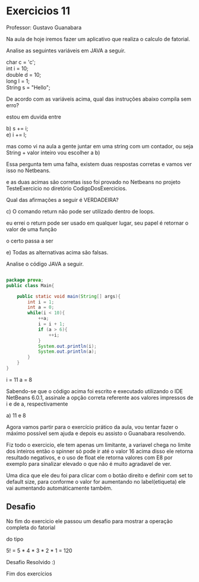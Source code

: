 # Exercicios 11 

Professor: Gustavo Guanabara

Na aula de hoje iremos fazer um aplicativo que realiza o calculo de fatorial.

Analise as seguintes variáveis em JAVA a seguir.

char c = 'c';  
int i = 10;  
double d = 10;  
long l = 1;  
String s = "Hello";  

De acordo com as variáveis acima, qual das instruções abaixo compila sem erro?  

estou em duvida entre

b) s += i;  
e) i += l;

mas como vi na aula a gente juntar em uma string com um contador, ou seja String + valor inteiro vou escolher a b)

Essa pergunta tem uma falha, existem duas respostas corretas e vamos ver isso no Netbeans.

e as duas acimas são corretas isso foi provado no Netbeans no projeto TesteExercicio no diretório CodigoDosExercicios.

Qual das afirmações a seguir é VERDADEIRA?

c) O comando return não pode ser utilizado dentro de loops.

eu errei o return pode ser usado em qualquer lugar, seu papel é retornar o valor de uma função

o certo passa a ser

e) Todas as alternativas acima são falsas.

Analise o código JAVA a seguir.

~~~java

package prova;
public class Main{

    public static void main(String[] args){
        int i = 1;
        int a = 0;
        while(i < 10){
            ++a;
            i = i + 1;
            if (a > 6){
                ++i;
            }
            System.out.println(i);
            System.out.println(a);
        }
    }
}

~~~

i = 11
a = 8

Sabendo-se que o código acima foi escrito e executado utilizando o IDE NetBeans 6.0.1, assinale a opção correta referente aos valores impressos de i e de a, respectivamente

a) 11 e 8 

Agora vamos partir para o exercício prático da aula, vou tentar fazer o máximo possível sem ajuda e depois eu assisto o Guanabara resolvendo.

Fiz todo o exercicio, ele tem apenas um limitante, a variavel chega no limite dos inteiros então o spinner só pode ir até o valor 16 acima disso ele retorna resultado negativos, e o uso de float ele retorna valores com E8 por exemplo para sinalizar elevado o que não é muito agradavel de ver.

Uma dica que ele deu foi para clicar com o botão direito e definir com set to default size, para conforme o valor for aumentando no label(etiqueta) ele vai aumentando automáticamente também.

## Desafio

No fim do exercicio ele passou um desafio para mostrar a operação completa do fatorial

do tipo 

5! = 5 * 4 * 3 * 2 * 1 = 120

Desafio Resolvido :)

Fim dos exercícios 
